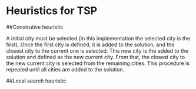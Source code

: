 # Heuristics for TSP

##Construtive heuristic

A initial city must be selected (in this implementation the selected city is the first). Once the first city is defined, it is added to the solution, and the closest city to the current one is selected. This new city is the added to the solution and defined as the new current city. From that, the closest city to the new current city is selected from the remaining cities. This procedure is repeated until all cities are added to the solution.

##Local search heuristic

